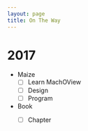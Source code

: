 ```yaml
---
layout: page
title: On The Way
---
```


# 2017

- Maize
    - [ ] Learn MachOView
    - [ ] Design
    - [ ] Program
- Book
    - [ ] Chapter

